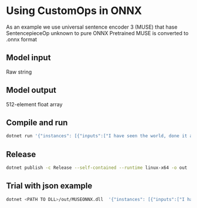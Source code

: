 # Using CustomOps in ONNX
As an example we use universal sentence encoder 3 (MUSE) that hase SentencepieceOp unknown to pure ONNX
Pretrained MUSE is converted to .onnx format
## Model input
Raw string
## Model output
512-element float array

## Compile and run
```sh
dotnet run '{"instances": [{"inputs":["I have seen the world, done it all, had my cake now"]}, {"inputs":["Diamonds, brilliant, and Bel Air now"]}]}'
```

## Release
```sh
dotnet publish -c Release --self-contained --runtime linux-x64 -o out
```
## Trial with json example
```sh
dotnet <PATH TO DLL>/out/MUSEONNX.dll  '{"instances": [{"inputs":["I have seen the world, done it all, had my cake now"]}, {"inputs":["Diamonds, brilliant, and Bel Air now"]}]}'

```

